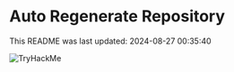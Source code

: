 # Auto Regenerate Repository

This README was last updated: 2024-08-27 00:35:40

 ![TryHackMe](https://tryhackme.com/badge/533634)
